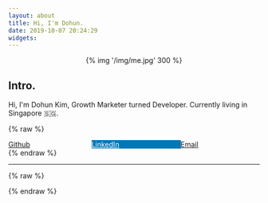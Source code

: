 ```yaml
---
layout: about
title: Hi, I'm Dohun.
date: 2019-10-07 20:24:29
widgets:
---
```


<center>
  {% img '/img/me.jpg' 300 %}
  <br>
</center>

## Intro.

Hi, I'm Dohun Kim, Growth Marketer turned Developer. Currently living in Singapore 🇸🇬.

{% raw %}

<div id="contact-buttons" class="buttons is-centered">
  <a class="button is-dark is-medium" href="https://github.com/doinghun">
    <span class="icon"><i class="fab fa-github"></i></span>
    <span>Github</span>
  </a>
  <a class="button is-linkedin is-medium" href="https://www.linkedin.com/in/dohunkim1/">
    <span class="icon"><i class="fab fa-linkedin"></i></span>
    <span>LinkedIn</span>
  </a>
  <a class="button is-light is-medium" href="mailto:de.qtner@gmail.com">
    <span class="icon"><i class="far fa-envelope"></i></span>
    <span>Email</span>
  </a>
</div>
{% endraw %}

---

{% raw %}

<style>
.buttons {
  width: 100%;
  display: flex;
}
.buttons a.button {
  flex-grow: 1;
}
a.button.is-linkedin {
  background-color: #0077B5;
  border-color: #0077B5;
  color: #FFF;
}
@media screen and (max-width: 720px) {
  .buttons a.button {
    width: 100%;
    margin-right: 0;
  }
}
.project-links {
  margin-bottom: 16px;
}
</style>

{% endraw %}
